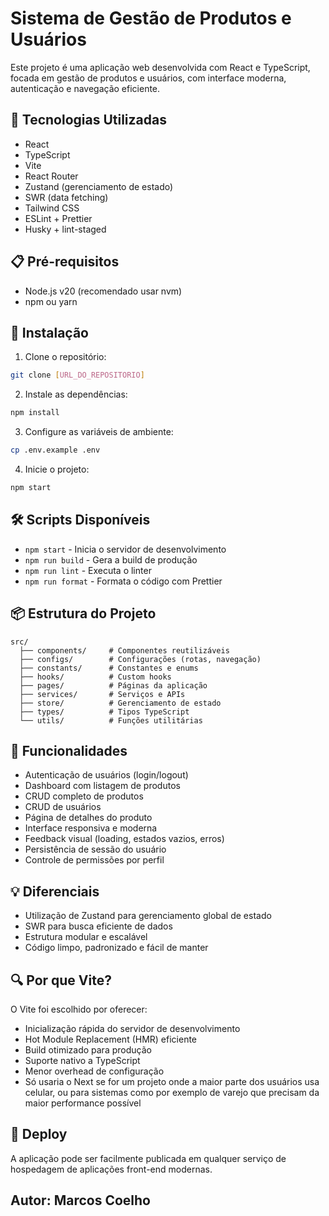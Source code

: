 # Sistema de Gestão de Produtos e Usuários

Este projeto é uma aplicação web desenvolvida com React e TypeScript, focada em gestão de produtos e usuários, com interface moderna, autenticação e navegação eficiente.

## 🚀 Tecnologias Utilizadas

- React
- TypeScript
- Vite
- React Router
- Zustand (gerenciamento de estado)
- SWR (data fetching)
- Tailwind CSS
- ESLint + Prettier
- Husky + lint-staged

## 📋 Pré-requisitos

- Node.js v20 (recomendado usar nvm)
- npm ou yarn

## 🔧 Instalação

1. Clone o repositório:
```bash
git clone [URL_DO_REPOSITORIO]
```

2. Instale as dependências:
```bash
npm install
```

3. Configure as variáveis de ambiente:
```bash
cp .env.example .env
```

4. Inicie o projeto:
```bash
npm start
```

## 🛠️ Scripts Disponíveis

- `npm start` - Inicia o servidor de desenvolvimento
- `npm run build` - Gera a build de produção
- `npm run lint` - Executa o linter
- `npm run format` - Formata o código com Prettier

## 📦 Estrutura do Projeto

```
src/
  ├── components/     # Componentes reutilizáveis
  ├── configs/        # Configurações (rotas, navegação)
  ├── constants/      # Constantes e enums
  ├── hooks/          # Custom hooks
  ├── pages/          # Páginas da aplicação
  ├── services/       # Serviços e APIs
  ├── store/          # Gerenciamento de estado
  ├── types/          # Tipos TypeScript
  └── utils/          # Funções utilitárias
```

## 🎯 Funcionalidades

- Autenticação de usuários (login/logout)
- Dashboard com listagem de produtos
- CRUD completo de produtos
- CRUD de usuários
- Página de detalhes do produto
- Interface responsiva e moderna
- Feedback visual (loading, estados vazios, erros)
- Persistência de sessão do usuário
- Controle de permissões por perfil

## 💡 Diferenciais

- Utilização de Zustand para gerenciamento global de estado
- SWR para busca eficiente de dados
- Estrutura modular e escalável
- Código limpo, padronizado e fácil de manter

## 🔍 Por que Vite?

O Vite foi escolhido por oferecer:
- Inicialização rápida do servidor de desenvolvimento
- Hot Module Replacement (HMR) eficiente
- Build otimizado para produção
- Suporte nativo a TypeScript
- Menor overhead de configuração
- Só usaria o Next se for um projeto onde a maior parte dos usuários usa celular, ou para sistemas como por exemplo de varejo que precisam da maior performance possível

## 🚀 Deploy

A aplicação pode ser facilmente publicada em qualquer serviço de hospedagem de aplicações front-end modernas.

## Autor: Marcos Coelho

